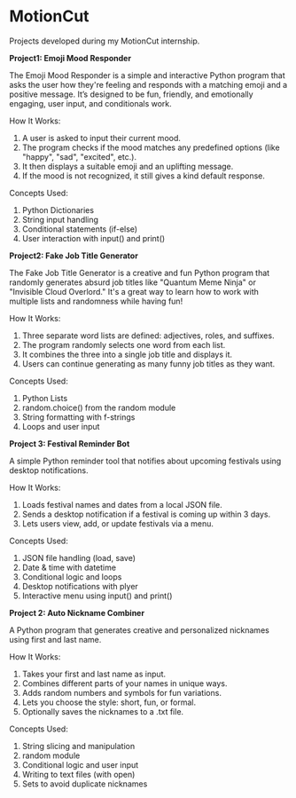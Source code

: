 # MotionCut
Projects developed during my MotionCut internship.

**Project1: Emoji Mood Responder**

The Emoji Mood Responder is a simple and interactive Python program that asks the user how they're feeling and responds with a matching emoji and a positive message. It’s designed to be fun, friendly, and emotionally engaging, user input, and conditionals work.

How It Works: 
1. A user is asked to input their current mood.
2. The program checks if the mood matches any predefined options (like "happy", "sad", "excited", etc.).
3. It then displays a suitable emoji and an uplifting message.
4. If the mood is not recognized, it still gives a kind default response.

Concepts Used: 
1. Python Dictionaries
2. String input handling
3. Conditional statements (if-else)
4. User interaction with input() and print()

**Project2: Fake Job Title Generator**

The Fake Job Title Generator is a creative and fun Python program that randomly generates absurd job titles like "Quantum Meme Ninja" or "Invisible Cloud Overlord." It's a great way to learn how to work with multiple lists and randomness while having fun!

How It Works: 
1. Three separate word lists are defined: adjectives, roles, and suffixes.
2. The program randomly selects one word from each list.
3. It combines the three into a single job title and displays it.
4. Users can continue generating as many funny job titles as they want.

Concepts Used: 
1. Python Lists
2. random.choice() from the random module
3. String formatting with f-strings
4. Loops and user input

**Project 3: Festival Reminder Bot**

A simple Python reminder tool that notifies about upcoming festivals using desktop notifications.

How It Works: 
1. Loads festival names and dates from a local JSON file.
2. Sends a desktop notification if a festival is coming up within 3 days.
3. Lets users view, add, or update festivals via a menu.

Concepts Used: 
1. JSON file handling (load, save)
2. Date & time with datetime
3. Conditional logic and loops
4. Desktop notifications with plyer
5. Interactive menu using input() and print()

**Project 2: Auto Nickname Combiner**

A Python program that generates creative and personalized nicknames using first and last name.

How It Works: 
1. Takes your first and last name as input.
2. Combines different parts of your names in unique ways.
3. Adds random numbers and symbols for fun variations.
4. Lets you choose the style: short, fun, or formal.
5. Optionally saves the nicknames to a .txt file.

Concepts Used: 
1. String slicing and manipulation
2. random module
3. Conditional logic and user input
4. Writing to text files (with open)
5. Sets to avoid duplicate nicknames

